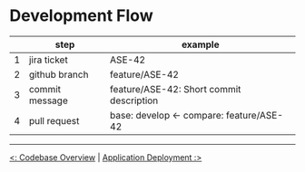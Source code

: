 # Development Flow

|   | step           | example                                  |
|---|----------------|------------------------------------------|
| 1 | jira ticket    | ASE-42                                   |
| 2 | github branch  | feature/ASE-42                           |
| 3 | commit message | feature/ASE-42: Short commit description |
| 4 | pull request   | base: develop <- compare: feature/ASE-42 |

---

[<: Codebase Overview](codebase_overview.md) | [Application Deployment :>](application_deployment.md)
